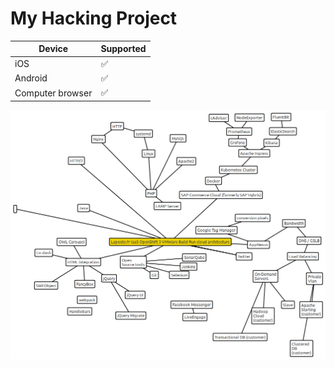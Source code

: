 # My Hacking Project

| Device           | Supported          | 
| ---------------- | ------------------ |
| iOS              | :white_check_mark: |
| Android          | :white_check_mark: |
| Computer browser | :white_check_mark: |

![Image of Laposte cloud](https://github.com/hacker-crypto888/laposte-repo/blob/master/maps/Laposte.fr.5.png)
